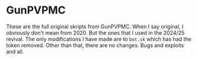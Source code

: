 # GunPVPMC
These are the full original skripts from GunPVPMC. When I say original, I obviously don't mean from 2020. But the ones that I used in the 2024/25 revival. The only modifications I have made are to `bot.sk` which has had the token removed. Other than that, there are no changes. Bugs and exploits and all.
